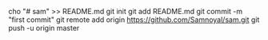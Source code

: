 cho "# sam" >> README.md
git init
git add README.md
git commit -m "first commit"
git remote add origin https://github.com/Samnoyal/sam.git
git push -u origin master
